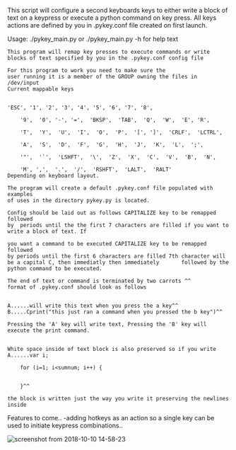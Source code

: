 This script will configure a second keyboards keys to either write a block of text on a keypress or execute a python command on key press. All keys actions are defined by you in .pykey.conf file created on first launch.


 Usage:  ./pykey_main.py or ./pykey_main.py -h for help text

	This program will remap key presses to execute commands or write 
	blocks of text specified by you in the .pykey.conf config file 
       
	For this program to work you need to make sure the 
	user running it is a member of the GROUP owning the files in /dev/input 
	Current mappable keys
  
       
	'ESC', '1', '2', '3', '4', '5', '6', '7', '8',

    	'9',  '0', '-', '=',  'BKSP',  'TAB',  'Q',  'W',  'E', 'R',

    	'T',  'Y',  'U',  'I',  'O',  'P',  '[', ']',  'CRLF',  'LCTRL',

    	'A',  'S',  'D',  'F',  'G',  'H',  'J',  'K',  'L',  ';',

    	'"',  '`',  'LSHFT',  '\',  'Z',  'X',  'C',  'V',  'B',  'N',

    	'M', ',',  '.',  '/',  'RSHFT',  'LALT',  'RALT'
	Depending on keyboard layout.

	The program will create a default .pykey.conf file populated with examples    
	of uses in the directory pykey.py is located.
    
	Config should be laid out as follows CAPITALIZE key to be remapped followed 
	by  periods until the the first 7 characters are filled if you want to write a block of text. If
    
	you want a command to be executed CAPITALIZE key to be remapped followed 
	by periods until the first 6 characters are filled 7th character will be a capital C, then immediatly then immediately       followed by the python command to be executed.   
  
	The end of text or command is terminated by two carrots ^^ 
	format of .pykey.conf should look as follows
  
  
	A......will write this text when you press the a key^^    
	B.....Cprint("this just ran a command when you pressed the b key")^^ 
	
	Pressing the 'A' key will write text, Pressing the 'B' key will execute the print command.  
  

	White space inside of text block is also preserved so if you write 
	A......var i;
 
    	for (i=1; i<sumnum; i++) {
 
 
    	}^^
    
	the block is written just the way you write it preserving the newlines inside
  
  
  Features to come..
    -adding hotkeys as an action so a single key can be used to initiate keypress combinations..
    
![screenshot from 2018-10-10 14-58-23](https://user-images.githubusercontent.com/43976537/46759473-80f0da00-cc9d-11e8-94d9-5cc365ac651f.png)

